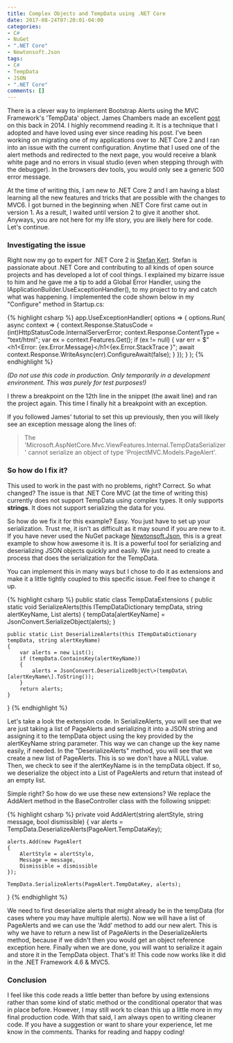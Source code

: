 ```yaml
---
title: Complex Objects and TempData using .NET Core
date: 2017-08-24T07:20:01-04:00
categories:
- C#
- NuGet
- ".NET Core"
- Newtonsoft.Json
tags:
- C#
- TempData
- JSON
- ".NET Core"
comments: []
---
```


There is a clever way to implement Bootstrap Alerts using the MVC Framework's 'TempData' object. James Chambers made an excellent [post](http://jameschambers.com/2014/06/day-14-bootstrap-alerts-and-mvc-framework-tempdata/) on this back in 2014. I highly recommend reading it. It is a technique that I adopted and have loved using ever since reading his post. I've been working on migrating one of my applications over to .NET Core 2 and I ran into an issue with the current configuration. Anytime that I used one of the alert methods and redirected to the next page, you would receive a blank white page and no errors in visual studio (even when stepping through with the debugger). In the browsers dev tools, you would only see a generic 500 error message.

<!--more-->

At the time of writing this, I am new to .NET Core 2 and I am having a blast learning all the new features and tricks that are possible with the changes to MVC6. I got burned in the beginning when .NET Core first came out in version 1. As a result, I waited until version 2 to give it another shot. Anyways, you are not here for my life story, you are likely here for code. Let's continue.

### Investigating the issue

Right now my go to expert for .NET Core 2 is [Stefan Kert](https://twitter.com/StefanKert). Stefan is passionate about .NET Core and contributing to all kinds of open source projects and has developed a lot of cool things. I explained my bizarre issue to him and he gave me a tip to add a Global Error Handler, using the IApplicationBuilder.UseExceptionHandler(), to my project to try and catch what was happening. I implemented the code shown below in my "Configure" method in Startup.cs:

{% highlight csharp %}
app.UseExceptionHandler(
	options => {
		options.Run(
			async context =>
			{
				context.Response.StatusCode = (int)HttpStatusCode.InternalServerError;
				context.Response.ContentType = "text/html";
				var ex = context.Features.Get();
				if (ex != null)
				{
					var err = $"&lt;h1&lt;Error: {ex.Error.Message}&lt;/h1&lt;{ex.Error.StackTrace }";
					await context.Response.WriteAsync(err).ConfigureAwait(false);
				}
			});
	}
);
{% endhighlight %}

_(Do not use this code in production. Only temporarily in a development environment. This was purely for test purposes!)_

I threw a breakpoint on the 12th line in the snippet (the await line) and ran the project again. This time I finally hit a breakpoint with an exception.

If you followed James' tutorial to set this up previously, then you will likely see an exception message along the lines of:

> The 'Microsoft.AspNetCore.Mvc.ViewFeatures.Internal.TempDataSerializer' cannot serialize an object of type 'ProjectMVC.Models.PageAlert'.

### So how do I fix it?

This used to work in the past with no problems, right? Correct. So what changed? The issue is that .NET Core MVC (at the time of writing this) currently does not support TempData using complex types. It only supports **strings**. It does not support serializing the data for you.

So how do we fix it for this example? Easy. You just have to set up your serialization. Trust me, it isn't as difficult as it may sound if you are new to it. If you have never used the NuGet package [Newtonsoft.Json](https://www.nuget.org/packages/Newtonsoft.Json/), this is a great example to show how awesome it is. It is a powerful tool for serializing and deserializing JSON objects quickly and easily. We just need to create a process that does the serialization for the TempData.

You can implement this in many ways but I chose to do it as extensions and make it a little tightly coupled to this specific issue. Feel free to change it up.

{% highlight csharp %}
public static class TempDataExtensions
{
	public static void SerializeAlerts(this ITempDataDictionary tempData, string alertKeyName, List alerts)
	{
		tempData\[alertKeyName\] = JsonConvert.SerializeObject(alerts);
	}

	public static List DeserializeAlerts(this ITempDataDictionary tempData, string alertKeyName)
	{
		var alerts = new List();
		if (tempData.ContainsKey(alertKeyName))
		{
			alerts = JsonConvert.DeserializeObject\>(tempData\[alertKeyName\].ToString());
		}
		return alerts;
	}
}
{% endhighlight %}

Let's take a look the extension code. In SerializeAlerts, you will see that we are just taking a list of PageAlerts and serializing it into a JSON string and assigning it to the tempData object using the key provided by the alertKeyName string parameter. This way we can change up the key name easily, if needed. In the "DeserializeAlerts" method, you will see that we create a new list of PageAlerts. This is so we don't have a NULL value. Then, we check to see if the alertKeyName is in the tempData object. If so, we deserialize the object into a List of PageAlerts and return that instead of an empty list.

Simple right? So how do we use these new extensions? We replace the AddAlert method in the BaseController class with the following snippet:

{% highlight csharp %}
private void AddAlert(string alertStyle, string message, bool dismissible)
{
	var alerts = TempData.DeserializeAlerts(PageAlert.TempDataKey);

	alerts.Add(new PageAlert
	{
		AlertStyle = alertStyle,
		Message = message,
		Dismissible = dismissible
	});
	
	TempData.SerializeAlerts(PageAlert.TempDataKey, alerts);
}
{% endhighlight %}

We need to first deserialize alerts that might already be in the tempData (for cases where you may have multiple alerts). Now we will have a list of PageAlerts and we can use the 'Add' method to add our new alert. This is why we have to return a new list of PageAlerts in the DeserializeAlerts method, because if we didn't then you would get an object reference exception here. Finally when we are done, you will want to serialize it again and store it in the TempData object. That's it! This code now works like it did in the .NET Framework 4.6 & MVC5.

### Conclusion

I feel like this code reads a little better than before by using extensions rather than some kind of static method or the conditional operator that was in place before. However, I may still work to clean this up a little more in my final production code. With that said, I am always open to writing cleaner code. If you have a suggestion or want to share your experience, let me know in the comments. Thanks for reading and happy coding!